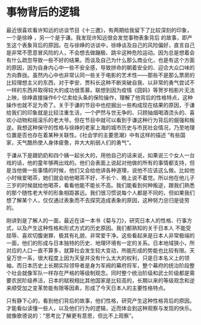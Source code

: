 # 事物背后的逻辑

最近很喜欢看许知远的访谈节目《十三邀》，有两期给我留下了比较深刻的印象，一个是徐峥 ，另一个是于谦。我发现许知远很会发觉事物表象背后 的故事，即产生这个表象背后的原因。在与徐峥的访谈中，徐峥谈及自己的风险偏好，直言自己是非常不愿意冒风险的人，不会想去做蹦极、跳伞这种危险运动。因为总是想着会有什么疏忽导致一些不好的结果。而谈及自己为什么那么商业化，也是有这个方面的原因，因为自身内心中一些不安全感，导致拼命的朝着安全的、迎合大众口味的方向靠拢。虽然内心中也非常认同一些关于电影的艺术性——那些不是那么票房的比较理想主义的东西，对于李安、贾科长这种不断突破自我、以非常的勇气尝试不一样的东西并取得较大的成功很羡慕。联想到因为疫情《囧妈》等贺岁档影片无法上映，徐峥直接操作6个亿卖给头条的保险操作，理解了他背后的性格特点，这种操作也就不足为奇了。关于于谦的节目中也挖掘出一些构成现在结果的原因，于谦给我们的印象就是比较注重生活，一个俨然与世无争的、只顾抽烟喝酒烫头的、喜欢小动物和摇滚乐的老大爷。但在节目中就可以看到于谦这种行为背后的倔强和叛逆。我想这种保守的性格与徐峥的老家上海的城市历史与市民社会情况，乃至地理位置是否也存在着某种关联性。《社会学的主要思潮》中有这样的描述 “有些国家，天气酷热使人身体疲惫，并大大削弱人们的勇气“。

于谦从下是跟奶奶和四个姨一起长大的，用他自己的话来说，如果说三个女人一台戏的话，他的童年够两出戏的。他们会表面上说起对他做的所有的事情都支持，但是当他做一些事情的时候，他们又会给他讲各种道理，说他不应该这么做。比如他小时候爱喝茶，她们就会劝他喝茶不好，不长个、晚上说不着觉。所以他在他儿子三岁的时候就给他喝茶，看看他能不能长不高。我们能看到何种叛逆，跟我们熟悉的那个随性老大爷的形象相距甚远。我们很习惯说每个人都是不同的，但如果我们想了解某个人，仅仅通过表象而不去探究造成表象的原因，这种努力总归是徒劳的。

刚讲到是了解人的一面，最近在读一本书《菊与刀》，研究日本人的性格、行事方式，以及产生这种性格和形式方式的历史原因。我们都熟知的关于日本人 不能受屈辱、喜欢切腹谢罪、极其有礼貌、非常爱干净。这些看起来是日本人非常极端的一面，他们的形成与日本独特的历史、地理环境有一定的关系。日本地域狭小，所对应的人口一直不算多，就算社会发生较大变动，所能形成的势能也比较有限。天皇万世一系，很大程度上因为天皇并没有什么太大的权利，只是日本名义上的领袖，而日本历史上长期实际领导者是身为军阀的幕府将军，整个幕府的统治阶段整个社会就像军队一样存在严格的等级制观念。同时整个统治阶级和武士阶级都是需要农民阶级养活，日本的赋税相比其他国家是比较高的，长期以来的等级观念和逆来顺受加之变革势能有限等因素，形成了今天日本人的主要性格特点。

只有静下心的，看到他们背后的故事，他们性格，研究产生这种性格背后的原因。才能看似读懂一些人，以及他们行为的逻辑，近而体会到这种观察与发现的快乐。就像歌德说的：“思考比了解更有意思，但比不上观察“。
